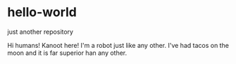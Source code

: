 # hello-world
just another repository

Hi humans! 
Kanoot here! I'm a robot just like any other. I've had tacos on the moon and it is far superior han any other.
